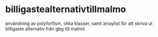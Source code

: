# billigastealternativtillmalmo
användning av polyforfism, olika klasser, samt arraylist för att skriva ut billigaste alternativ från gbg till malmö
